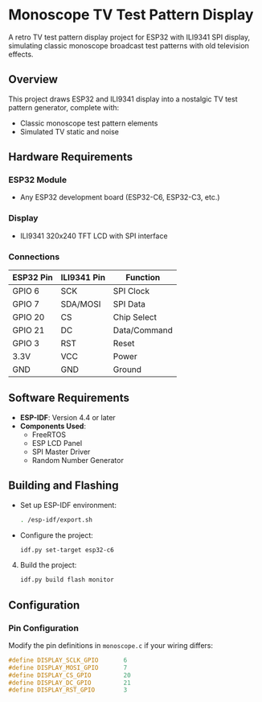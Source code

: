 # Monoscope TV Test Pattern Display

A retro TV test pattern display project for ESP32 with ILI9341 SPI display, simulating classic monoscope broadcast test 
patterns with old television effects.

## Overview

This project draws ESP32 and ILI9341 display into a nostalgic TV test pattern generator, complete with:
- Classic monoscope test pattern elements
- Simulated TV static and noise

## Hardware Requirements

### ESP32 Module

- Any ESP32 development board (ESP32-C6, ESP32-C3, etc.)

### Display

- ILI9341 320x240 TFT LCD with SPI interface

### Connections

| ESP32 Pin | ILI9341 Pin | Function |
|-----------|-------------|----------|
| GPIO 6    | SCK         | SPI Clock |
| GPIO 7    | SDA/MOSI    | SPI Data |
| GPIO 20   | CS          | Chip Select |
| GPIO 21   | DC          | Data/Command |
| GPIO 3    | RST         | Reset |
| 3.3V      | VCC         | Power |
| GND       | GND         | Ground |

## Software Requirements

- **ESP-IDF**: Version 4.4 or later
- **Components Used**:
    - FreeRTOS
    - ESP LCD Panel
    - SPI Master Driver
    - Random Number Generator

## Building and Flashing

- Set up ESP-IDF environment:
   ```bash
   . /esp-idf/export.sh
   ```

- Configure the project:
   ```bash
   idf.py set-target esp32-c6
   ```

4. Build the project:
   ```bash
   idf.py build flash monitor
   ```

## Configuration

### Pin Configuration
Modify the pin definitions in `monoscope.c` if your wiring differs:

```c
#define DISPLAY_SCLK_GPIO       6
#define DISPLAY_MOSI_GPIO       7
#define DISPLAY_CS_GPIO         20
#define DISPLAY_DC_GPIO         21
#define DISPLAY_RST_GPIO        3
```
